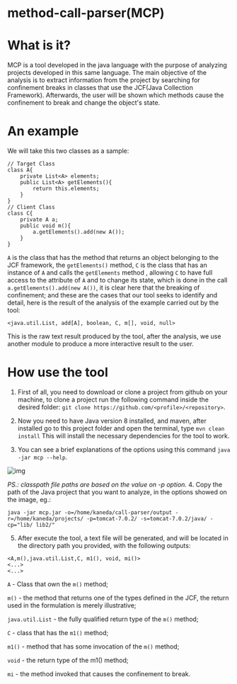 # method-call-parser(MCP)

# What is it?
MCP is a tool developed in the java language with the purpose of analyzing projects developed in this same language.
The main objective of the analysis is to extract information from the project by searching for confinement breaks in classes that use the JCF(Java Collection Framework). Afterwards, the user will be shown which methods cause the confinement to break and change the object's state.

# An example
We will take this two classes as a sample:

```
// Target Class
class A{
    private List<A> elements;
    public List<A> getElements(){
        return this.elements;
    }
}
// Client Class
class C{
    private A a;
    public void m(){
        a.getElements().add(new A());
    }
}
```

`A` is the class that has the method that returns an object belonging to the JCF framework, the `getElements()` method, `C` is the class that has an instance of `A` and calls the `getElements` method , allowing `C` to have full access to the attribute of `A` and to change its state, which is done in the call `a.getElements().add(new A())`, it is clear here that the breaking of confinement; and these are the cases that our tool seeks to identify and detail, here is the result of the analysis of the example carried out by the tool:

`<java.util.List, add[A], boolean, C, m[], void, null>`

This is the raw text result produced by the tool, after the analysis, we use another module to produce a more interactive result to the user.

# How use the tool

1. First of all, you need to download or clone a project from github on your machine, to clone a project run the following command inside the desired folder: `git clone https://github.com/<profile>/<repository>`.

2. Now you need to have Java version 8 installed, and maven, after installed go to this project folder and open the terminal, type `mvn clean install` This will install the necessary dependencies for the tool to work.

3. You can see a brief explanations of the options using this command ```java -jar mcp --help```.

![img](https://i.imgur.com/4TX5doe.png)

_PS.: classpath file paths are based on the value on -p option._
4. Copy the path of the Java project that you want to analyze, in the options showed on the image, eg.:
```
java -jar mcp.jar -o=/home/kaneda/call-parser/output -r=/home/kaneda/projects/ -p=tomcat-7.0.2/ -s=tomcat-7.0.2/java/ -cp="lib/ lib2/"

```
5. After execute the tool, a text file will be generated, and will be located in the directory path you provided, with the following outputs:
```
<A,m(),java.util.List,C, m1(), void, mi()>
<...>
<...>
```
`A` - Class that own the `m()` method;

`m()` - the method that returns one of the types defined in the JCF, the return used in the formulation is merely illustrative;

`java.util.List` - the fully qualified return type of the `m()` method;

`C` - class that has the `m1()` method;

`m1()` - method that has some invocation of the `m()` method;

`void` - the return type of the m1() method;

`mi` - the method invoked that causes the confinement to break.

